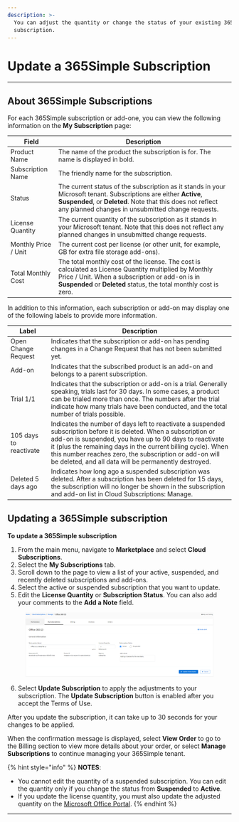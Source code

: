 ```yaml
---
description: >-
  You can adjust the quantity or change the status of your existing 365Simple
  subscription.
---
```


# Update a 365Simple Subscription

***

## About 365Simple Subscriptions

For each 365Simple subscription or add-one, you can view the following information on the **My Subscription** page:

| Field                | Description                                                                                                                                                                                                                            |
| -------------------- | -------------------------------------------------------------------------------------------------------------------------------------------------------------------------------------------------------------------------------------- |
| Product Name         | The name of the product the subscription is for. The name is displayed in bold.                                                                                                                                                        |
| Subscription Name    | The friendly name for the subscription.                                                                                                                                                                                                |
| Status               | The current status of the subscription as it stands in your Microsoft tenant.  Subscriptions are either **Active**, **Suspended**, or **Deleted**. Note that this does not reflect any planned changes in unsubmitted change requests. |
| License Quantity     | The current quantity of the subscription as it stands in your Microsoft tenant. Note that this does not reflect any planned changes in unsubmitted change requests.                                                                    |
| Monthly Price / Unit | The current cost per license (or other unit, for example, GB for extra file storage add-ons).                                                                                                                                          |
| Total Monthly Cost   | The total monthly cost of the license. The cost is calculated as License Quantity multiplied by Monthly Price / Unit. When a subscription or add-on is in **Suspended** or **Deleted** status, the total monthly cost is zero.         |

In addition to this information, each subscription or add-on may display one of the following labels to provide more information.

| Label                  | Description                                                                                                                                                                                                                                                                                                                                                       |
| ---------------------- | ----------------------------------------------------------------------------------------------------------------------------------------------------------------------------------------------------------------------------------------------------------------------------------------------------------------------------------------------------------------- |
| Open Change Request    | Indicates that the subscription or add-on has pending changes in a Change Request that has not been submitted yet.                                                                                                                                                                                                                                                |
| Add-on                 | Indicates that the subscribed product is an add-on and belongs to a parent subscription.                                                                                                                                                                                                                                                                          |
| Trial 1/1              | Indicates that the subscription or add-on is a trial. Generally speaking, trials last for 30 days. In some cases, a product can be trialed more than once. The numbers after the trial indicate how many trials have been conducted, and the total number of trials possible.                                                                                     |
| 105 days to reactivate | Indicates the number of days left to reactivate a suspended subscription before it is deleted. When a subscription or add-on is suspended, you have up to 90 days to reactivate it (plus the remaining days in the current billing cycle). When this number reaches zero, the subscription or add-on will be deleted, and all data will be permanently destroyed. |
| Deleted 5 days ago     | Indicates how long ago a suspended subscription was deleted. After a subscription has been deleted for 15 days, the subscription will no longer be shown in the subscription and add-on list in Cloud Subscriptions: Manage.                                                                                                                                      |

## Updating a 365Simple subscription

**To update a 365Simple subscription**

1. From the main menu, navigate to **Marketplace** and select **Cloud Subscriptions**.
2. Select the **My Subscriptions** tab.
3. Scroll down to the page to view a list of your active, suspended, and recently deleted subscriptions and add-ons.&#x20;
4. Select the active or suspended subscription that you want to update.
5. Edit the **License Quantity** or **Subscription Status**. You can also add your comments to the **Add a Note** field.

<figure><img src="../../.gitbook/assets/image (15) (1) (1) (1) (1) (1) (1) (1).png" alt=""><figcaption></figcaption></figure>

6. Select **Update Subscription** to apply the adjustments to your subscription. The **Update Subscription** button is enabled after you accept the Terms of Use.

After you update the subscription, it can take up to 30 seconds for your changes to be applied.&#x20;

When the confirmation message is displayed, select **View Order** to go to the Billing section to view more details about your order, or select **Manage Subscriptions** to continue managing your 365Simple tenant.

{% hint style="info" %}
**NOTES**:&#x20;

* You cannot edit the quantity of a suspended subscription. You can edit the quantity only if you change the status from **Suspended** to **Active**.&#x20;
* If you update the license quantity, you must also update the adjusted quantity on the [Microsoft Office Portal](https://portal.office.com/).
{% endhint %}

***
